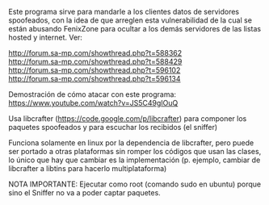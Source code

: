 Este programa sirve para mandarle a los clientes datos de servidores spoofeados, con la idea de que arreglen esta vulnerabilidad
de la cual se están abusando FenixZone para ocultar a los demás servidores de las listas hosted y internet. Ver:

http://forum.sa-mp.com/showthread.php?t=588362<br>
http://forum.sa-mp.com/showthread.php?t=588429<br>
http://forum.sa-mp.com/showthread.php?t=596102<br>
http://forum.sa-mp.com/showthread.php?t=596134<br>

Demostración de cómo atacar con este programa: https://www.youtube.com/watch?v=JS5C49gIOuQ
  
Usa libcrafter (https://code.google.com/p/libcrafter) para componer los paquetes spoofeados y para escuchar los recibidos (el sniffer)

Funciona solamente en linux por la dependencia de libcrafter, pero puede ser portado a otras plataformas sin romper los códigos que usan las clases, lo único que hay que cambiar es la implementación (p. ejemplo, cambiar de libcrafter a libtins para hacerlo multiplataforma)

NOTA IMPORTANTE: Ejecutar como root (comando sudo en ubuntu) porque sino el Sniffer no va a poder captar paquetes.
